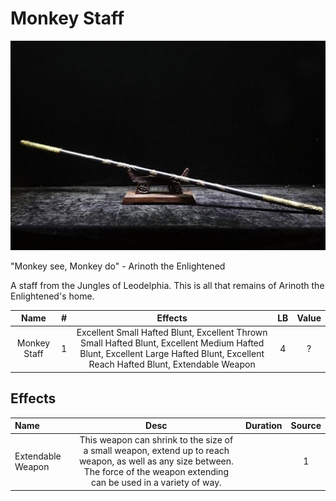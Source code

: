 # Monkey Staff

![Copyright](MonkeyStaff.png)

"Monkey see, Monkey do" - Arinoth the Enlightened

A staff from the Jungles of Leodelphia. This is all that remains of Arinoth the Enlightened's home.

|     Name     | # |                                                                                     Effects                                                                                     | LB | Value |
| :----------: | :-: | :-----------------------------------------------------------------------------------------------------------------------------------------------------------------------------: | :-: | :---: |
| Monkey Staff | 1 | Excellent Small Hafted Blunt, Excellent Thrown Small Hafted Blunt, Excellent Medium Hafted Blunt, Excellent Large Hafted Blunt, Excellent Reach Hafted Blunt, Extendable Weapon | 4 |   ?   |

## Effects

| Name              |                                                                                       Desc                                                                                       | Duration | Source |
| :---------------- | :------------------------------------------------------------------------------------------------------------------------------------------------------------------------------: | :------: | :----: |
| Extendable Weapon | This weapon can shrink to the size of a small weapon, extend up to reach weapon, as well as any size between. The force of the weapon extending can be used in a variety of way. |          |   1   |
